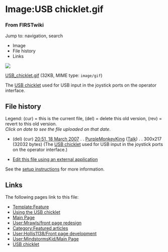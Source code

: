 # Image:USB chicklet.gif

### From FIRSTwiki

Jump to: navigation, search

  * Image
  * File history
  * Links

![](/media/a/a9/USB_chicklet.gif)

[USB_chicklet.gif](/media/a/a9/USB_chicklet.gif "USB chicklet.gif" ) (32KB,
MIME type: `image/gif`)

The [USB chicklet](/index.php/USB_chicklet "USB chicklet" ) used for USB input
in the joystick ports on the operator interface.

## File history

Legend: (cur) = this is the current file, (del) = delete this old version,
(rev) = revert to this old version.  
_Click on date to see the file uploaded on that date_.

  * (del) (cur) [20:51, 18 March 2007](/media/a/a9/USB_chicklet.gif "/media/a/a9/USB chicklet.gif" ) . . [PurpleMonkeyKing](/index.php/User:PurpleMonkeyKing "User:PurpleMonkeyKing" ) ([Talk](/index.php?title=User_talk:PurpleMonkeyKing&action=edit "User talk:PurpleMonkeyKing" )) . . 300x217 (32032 bytes) (The [USB chicklet](/index.php/USB_chicklet "USB chicklet" ) used for USB input in the joystick ports on the operator interface.)
  

  * [Edit this file using an external application](/index.php?title=Image:USB_chicklet.gif&action=edit&externaledit=true&mode=file "Image:USB chicklet.gif" )

See the [setup
instructions](http://meta.wikimedia.org/wiki/Help:External_editors
"http://meta.wikimedia.org/wiki/Help:External_editors" ) for more information.

## Links

The following pages link to this file:

  * [Template:Feature](/index.php/Template:Feature "Template:Feature" )
  * [Using the USB chicklet](/index.php/Using_the_USB_chicklet "Using the USB chicklet" )
  * [Main Page](/index.php/Main_Page "Main Page" )
  * [User:Mrawls/front page redesign](/index.php/User:Mrawls/front_page_redesign "User:Mrawls/front page redesign" )
  * [Category:Featured articles](/index.php/Category:Featured_articles "Category:Featured articles" )
  * [User:Hollis1138/Front page development](/index.php/User:Hollis1138/Front_page_development "User:Hollis1138/Front page development" )
  * [User:MindstormsKid/Main Page](/index.php/User:MindstormsKid/Main_Page "User:MindstormsKid/Main Page" )
  * [USB chicklet](/index.php/USB_chicklet "USB chicklet" )

